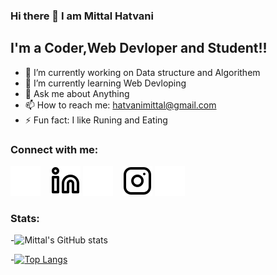 ### Hi there 👋 I am Mittal Hatvani

<!--
**mittal1503/mittal1503** is a ✨ _special_ ✨ repository because its `README.md` (this file) appears on your GitHub profile.
Here are some ideas to get you started:
-->

## I'm a Coder,Web Devloper and Student!!

- 🔭 I’m currently working on Data structure and Algorithem
- 🌱 I’m currently learning Web Devloping 
- 💬 Ask me about Anything
- 📫 How to reach me: hatvanimittal@gmail.com
- ⚡ Fun fact: I like Runing and Eating

### Connect with me:

[![website](./img/twitter-dark.svg)](https://twitter.com/codestackr#gh-dark-mode-only)
&nbsp;&nbsp;
[![website](./img/linkedin-light.svg)](https://linkedin.com/in/codeSTACKr#gh-light-mode-only)
[![website](./img/linkedin-dark.svg)](https://linkedin.com/in/codeSTACKr#gh-dark-mode-only)
&nbsp;&nbsp;
[![website](./img/instagram-light.svg)](https://instagram.com/codeSTACKr#gh-light-mode-only)
[![website](./img/instagram-dark.svg)](https://instagram.com/codeSTACKr#gh-dark-mode-only)

### Stats:
-![Mittal's GitHub stats](https://github-readme-stats.vercel.app/api?username=mittal1503&show_icons=true&theme=radical)

-[![Top Langs](https://github-readme-stats.vercel.app/api/top-langs/?username=mittal1503)](https://github.com/mittal1503)
